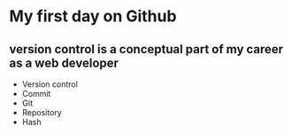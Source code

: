 # My first day on Github
## version control is a conceptual part of my career as a web developer
- Version control
- Commit
- Git
- Repository
- Hash


